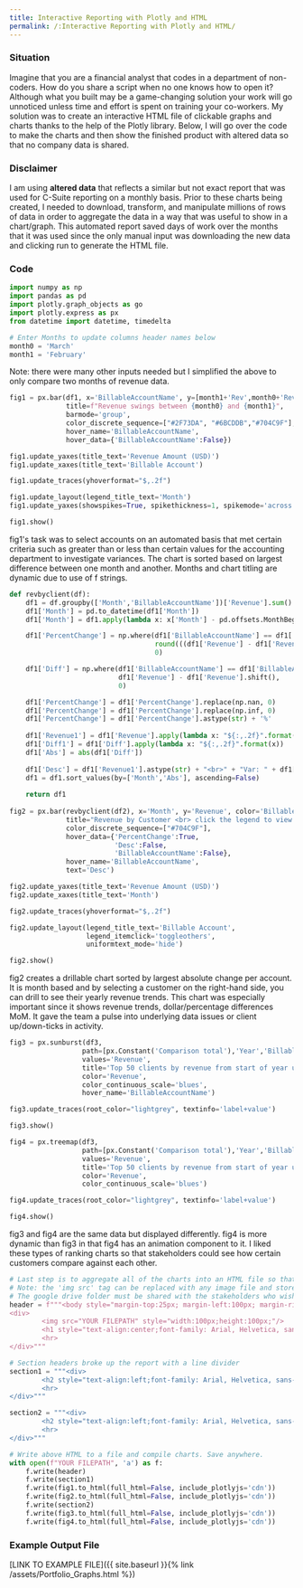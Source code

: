 ```yaml
---
title: Interactive Reporting with Plotly and HTML
permalink: /:Interactive Reporting with Plotly and HTML/
---
```


### **Situation**
Imagine that you are a financial analyst that codes in a department of non-coders. How do you share a script when no one knows how to open it? Although what you built may be a game-changing solution your work will go unnoticed unless time and effort is spent on training your co-workers. My solution was to create an interactive HTML file of clickable graphs and charts thanks to the help of the Plotly library. Below, I will go over the code to make the charts and then show the finished product with altered data so that no company data is shared.

### **Disclaimer**
I am using **altered data** that reflects a similar but not exact report that was used for C-Suite reporting on a monthly basis. Prior to these charts being created, I needed to download, transform, and manipulate millions of rows of data in order to aggregate the data in a way that was useful to show in a chart/graph. This automated report saved days of work over the months that it was used since the only manual input was downloading the new data and clicking run to generate the HTML file.

### **Code**
```python
import numpy as np
import pandas as pd
import plotly.graph_objects as go
import plotly.express as px
from datetime import datetime, timedelta

# Enter Months to update columns header names below
month0 = 'March'
month1 = 'February'
```
Note: there were many other inputs needed but I simplified the above to only compare two months of revenue data.

```python
fig1 = px.bar(df1, x='BillableAccountName', y=[month1+'Rev',month0+'Rev'],
              title=f"Revenue swings between {month0} and {month1}",
              barmode='group',
              color_discrete_sequence=["#2F73DA", "#6BCDDB","#704C9F"],
              hover_name='BillableAccountName',
              hover_data={'BillableAccountName':False})

fig1.update_yaxes(title_text='Revenue Amount (USD)')
fig1.update_xaxes(title_text='Billable Account')

fig1.update_traces(yhoverformat="$,.2f")

fig1.update_layout(legend_title_text='Month')
fig1.update_yaxes(showspikes=True, spikethickness=1, spikemode='across')

fig1.show()
```
fig1's task was to select accounts on an automated basis that met certain criteria such as greater than or less than certain values for the accounting department to investigate variances. The chart is sorted based on largest difference between one month and another. Months and chart titling are dynamic due to use of f strings.

```python
def revbyclient(df):
    df1 = df.groupby(['Month','BillableAccountName'])['Revenue'].sum().reset_index().sort_values(by=['BillableAccountName','Month'], ascending=[True,True])
    df1['Month'] = pd.to_datetime(df1['Month'])
    df1['Month'] = df1.apply(lambda x: x['Month'] - pd.offsets.MonthBegin(1), axis=1)

    df1['PercentChange'] = np.where(df1['BillableAccountName'] == df1['BillableAccountName'].shift(),
                                    round(((df1['Revenue'] - df1['Revenue'].shift()) / df1['Revenue'].shift()*100),2),
                                    0)

    df1['Diff'] = np.where(df1['BillableAccountName'] == df1['BillableAccountName'].shift(),
                           df1['Revenue'] - df1['Revenue'].shift(),
                           0)

    df1['PercentChange'] = df1['PercentChange'].replace(np.nan, 0)
    df1['PercentChange'] = df1['PercentChange'].replace(np.inf, 0)
    df1['PercentChange'] = df1['PercentChange'].astype(str) + '%'
    
    df1['Revenue1'] = df1['Revenue'].apply(lambda x: "${:,.2f}".format(x))
    df1['Diff1'] = df1['Diff'].apply(lambda x: "${:,.2f}".format(x))
    df1['Abs'] = abs(df1['Diff'])
    
    df1['Desc'] = df1['Revenue1'].astype(str) + "<br>" + "Var: " + df1['Diff1'].astype(str) + "<br>" + df1['PercentChange'].astype(str)
    df1 = df1.sort_values(by=['Month','Abs'], ascending=False)
    
    return df1
    
fig2 = px.bar(revbyclient(df2), x='Month', y='Revenue', color='BillableAccountName',
              title="Revenue by Customer <br> click the legend to view the chart by account<br> sorted by absolute change",
              color_discrete_sequence=["#704C9F"],
              hover_data={'PercentChange':True,
                          'Desc':False,
                          'BillableAccountName':False},
              hover_name='BillableAccountName',
              text='Desc')

fig2.update_yaxes(title_text='Revenue Amount (USD)')
fig2.update_xaxes(title_text='Month')

fig2.update_traces(yhoverformat="$,.2f")

fig2.update_layout(legend_title_text='Billable Account',
                   legend_itemclick='toggleothers',
                   uniformtext_mode='hide')

fig2.show()
```
fig2 creates a drillable chart sorted by largest absolute change per account. It is month based and by selecting a customer on the right-hand side, you can drill to see their yearly revenue trends. This chart was especially important since it shows revenue trends, dollar/percentage differences MoM. It gave the team a pulse into underlying data issues or client up/down-ticks in activity.

```python
fig3 = px.sunburst(df3,
                  path=[px.Constant('Comparison total'),'Year','BillableAccountName'],
                  values='Revenue',
                  title='Top 50 clients by revenue from start of year until current month for each year listed',
                  color='Revenue',
                  color_continuous_scale='blues',
                  hover_name='BillableAccountName')

fig3.update_traces(root_color="lightgrey", textinfo='label+value')

fig3.show()

fig4 = px.treemap(df3,
                  path=[px.Constant('Comparison total'),'Year','BillableAccountName'],
                  values='Revenue',
                  title='Top 50 clients by revenue from start of year until current month for each year listed',
                  color='Revenue',
                  color_continuous_scale='blues')

fig4.update_traces(root_color="lightgrey", textinfo='label+value')

fig4.show()
```
fig3 and fig4 are the same data but displayed differently. fig4 is more dynamic than fig3 in that fig4 has an animation component to it. I liked these types of ranking charts so that stakeholders could see how certain customers compare against each other.

```python
# Last step is to aggregate all of the charts into an HTML file so that it can be shared
# Note: the 'img src' tag can be replaced with any image file and stored in a google drive folder shared with those who will access the report.
# The google drive folder must be shared with the stakeholders who wish to see the image - usually I would place a company logo so that the header looked formal.
header = f"""<body style="margin-top:25px; margin-left:100px; margin-right:100px"></body>
<div>
        <img src="YOUR FILEPATH" style="width:100px;height:100px;"/>
        <h1 style="text-align:center;font-family: Arial, Helvetica, sans-serif;">{str.upper(month0)} CLOSE REVIEW</h1>
        <hr>
</div>"""

# Section headers broke up the report with a line divider
section1 = """<div>
        <h2 style="text-align:left;font-family: Arial, Helvetica, sans-serif;">Revenue Review</h2>
        <hr>
</div>"""

section2 = """<div>
        <h2 style="text-align:left;font-family: Arial, Helvetica, sans-serif;">Customer Ranking</h2>
        <hr>
</div>"""

# Write above HTML to a file and compile charts. Save anywhere.
with open(f"YOUR FILEPATH", 'a') as f:
    f.write(header)
    f.write(section1)
    f.write(fig1.to_html(full_html=False, include_plotlyjs='cdn'))
    f.write(fig2.to_html(full_html=False, include_plotlyjs='cdn'))
    f.write(section2)
    f.write(fig3.to_html(full_html=False, include_plotlyjs='cdn'))
    f.write(fig4.to_html(full_html=False, include_plotlyjs='cdn'))
```

### **Example Output File**
[LINK TO EXAMPLE FILE]({{ site.baseurl }}{% link /assets/Portfolio_Graphs.html %})
